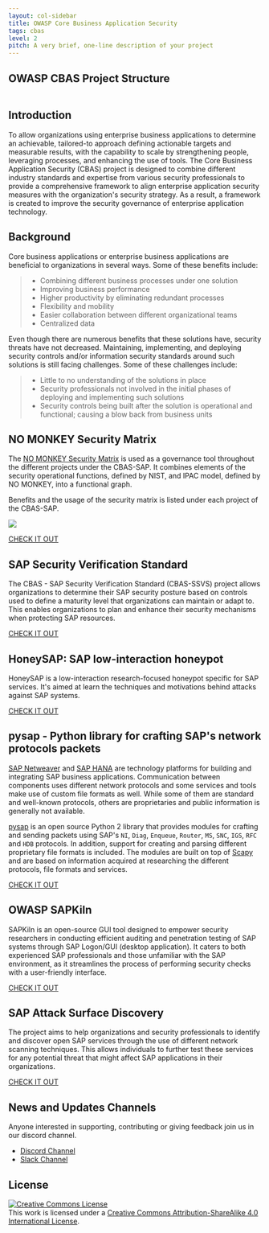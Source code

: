```yaml
---
layout: col-sidebar
title: OWASP Core Business Application Security
tags: cbas
level: 2
pitch: A very brief, one-line description of your project
---
```


## OWASP CBAS Project Structure
<div class="mxgraph" style="max-width:100%;border:1px solid transparent;" data-mxgraph="{&quot;highlight&quot;:&quot;#0000ff&quot;,&quot;nav&quot;:true,&quot;resize&quot;:true,&quot;xml&quot;:&quot;&lt;mxfile host=\&quot;app.diagrams.net\&quot; agent=\&quot;Mozilla/5.0 (X11; Linux x86_64; rv:134.0) Gecko/20100101 Firefox/134.0\&quot; version=\&quot;26.0.10\&quot;&gt;&lt;diagram name=\&quot;Page-1\&quot; id=\&quot;mU_fu9fwb0AzDSn9n8n2\&quot;&gt;&lt;mxGraphModel dx=\&quot;2058\&quot; dy=\&quot;1106\&quot; grid=\&quot;1\&quot; gridSize=\&quot;10\&quot; guides=\&quot;1\&quot; tooltips=\&quot;1\&quot; connect=\&quot;1\&quot; arrows=\&quot;1\&quot; fold=\&quot;1\&quot; page=\&quot;1\&quot; pageScale=\&quot;1\&quot; pageWidth=\&quot;850\&quot; pageHeight=\&quot;1100\&quot; math=\&quot;0\&quot; shadow=\&quot;0\&quot; adaptiveColors=\&quot;none\&quot;&gt;&lt;root&gt;&lt;mxCell id=\&quot;0\&quot;/&gt;&lt;mxCell id=\&quot;1\&quot; parent=\&quot;0\&quot;/&gt;&lt;mxCell id=\&quot;Y8tpjIWG1a65vZFoIx7Y-1\&quot; value=\&quot;\&quot; style=\&quot;rounded=1;whiteSpace=wrap;html=1;dashed=1;fillColor=light-dark(#FFFFFF,#FFFFFF);fillStyle=solid;gradientColor=none;\&quot; vertex=\&quot;1\&quot; parent=\&quot;1\&quot;&gt;&lt;mxGeometry x=\&quot;80\&quot; y=\&quot;240\&quot; width=\&quot;700\&quot; height=\&quot;700\&quot; as=\&quot;geometry\&quot;/&gt;&lt;/mxCell&gt;&lt;mxCell id=\&quot;Y8tpjIWG1a65vZFoIx7Y-3\&quot; value=\&quot;\&quot; style=\&quot;rounded=1;whiteSpace=wrap;html=1;fillColor=#DBF0DA;strokeWidth=0;opacity=50;\&quot; vertex=\&quot;1\&quot; parent=\&quot;1\&quot;&gt;&lt;mxGeometry x=\&quot;120\&quot; y=\&quot;760\&quot; width=\&quot;620\&quot; height=\&quot;140\&quot; as=\&quot;geometry\&quot;/&gt;&lt;/mxCell&gt;&lt;mxCell id=\&quot;Y8tpjIWG1a65vZFoIx7Y-9\&quot; value=\&quot;\&quot; style=\&quot;rounded=1;whiteSpace=wrap;html=1;fillColor=#B9D4FF;opacity=50;strokeWidth=0;\&quot; vertex=\&quot;1\&quot; parent=\&quot;1\&quot;&gt;&lt;mxGeometry x=\&quot;300\&quot; y=\&quot;310\&quot; width=\&quot;290\&quot; height=\&quot;430\&quot; as=\&quot;geometry\&quot;/&gt;&lt;/mxCell&gt;&lt;mxCell id=\&quot;Y8tpjIWG1a65vZFoIx7Y-4\&quot; value=\&quot;\&quot; style=\&quot;rounded=1;whiteSpace=wrap;html=1;strokeColor=none;fillColor=#FFCE9F;opacity=50;\&quot; vertex=\&quot;1\&quot; parent=\&quot;1\&quot;&gt;&lt;mxGeometry x=\&quot;120\&quot; y=\&quot;440\&quot; width=\&quot;200\&quot; height=\&quot;300\&quot; as=\&quot;geometry\&quot;/&gt;&lt;/mxCell&gt;&lt;mxCell id=\&quot;Y8tpjIWG1a65vZFoIx7Y-7\&quot; value=\&quot;\&quot; style=\&quot;rounded=1;whiteSpace=wrap;html=1;strokeColor=none;fillColor=#FFE6CC;opacity=50;\&quot; vertex=\&quot;1\&quot; parent=\&quot;1\&quot;&gt;&lt;mxGeometry x=\&quot;540\&quot; y=\&quot;440\&quot; width=\&quot;200\&quot; height=\&quot;300\&quot; as=\&quot;geometry\&quot;/&gt;&lt;/mxCell&gt;&lt;mxCell id=\&quot;Y8tpjIWG1a65vZFoIx7Y-8\&quot; value=\&quot;\&quot; style=\&quot;rounded=1;whiteSpace=wrap;html=1;strokeColor=none;fillColor=#EA6B66;opacity=50;\&quot; vertex=\&quot;1\&quot; parent=\&quot;1\&quot;&gt;&lt;mxGeometry x=\&quot;330\&quot; y=\&quot;440\&quot; width=\&quot;200\&quot; height=\&quot;300\&quot; as=\&quot;geometry\&quot;/&gt;&lt;/mxCell&gt;&lt;mxCell id=\&quot;Y8tpjIWG1a65vZFoIx7Y-2\&quot; value=\&quot;\&quot; style=\&quot;rounded=1;whiteSpace=wrap;html=1;dashed=1;fillColor=none;\&quot; vertex=\&quot;1\&quot; parent=\&quot;1\&quot;&gt;&lt;mxGeometry x=\&quot;100\&quot; y=\&quot;510\&quot; width=\&quot;660\&quot; height=\&quot;330\&quot; as=\&quot;geometry\&quot;/&gt;&lt;/mxCell&gt;&lt;mxCell id=\&quot;Y8tpjIWG1a65vZFoIx7Y-10\&quot; value=\&quot;&amp;lt;font style=&amp;quot;font-size: 20px;&amp;quot;&amp;gt;Deception&amp;lt;/font&amp;gt;\&quot; style=\&quot;text;html=1;align=center;verticalAlign=middle;whiteSpace=wrap;rounded=0;\&quot; vertex=\&quot;1\&quot; parent=\&quot;1\&quot;&gt;&lt;mxGeometry x=\&quot;165\&quot; y=\&quot;460\&quot; width=\&quot;110\&quot; height=\&quot;30\&quot; as=\&quot;geometry\&quot;/&gt;&lt;/mxCell&gt;&lt;mxCell id=\&quot;Y8tpjIWG1a65vZFoIx7Y-11\&quot; value=\&quot;&amp;lt;font style=&amp;quot;font-size: 20px;&amp;quot;&amp;gt;Adversary Simulation&amp;lt;/font&amp;gt;\&quot; style=\&quot;text;html=1;align=center;verticalAlign=middle;whiteSpace=wrap;rounded=0;\&quot; vertex=\&quot;1\&quot; parent=\&quot;1\&quot;&gt;&lt;mxGeometry x=\&quot;330\&quot; y=\&quot;460\&quot; width=\&quot;200\&quot; height=\&quot;30\&quot; as=\&quot;geometry\&quot;/&gt;&lt;/mxCell&gt;&lt;mxCell id=\&quot;Y8tpjIWG1a65vZFoIx7Y-12\&quot; value=\&quot;&amp;lt;font style=&amp;quot;font-size: 20px;&amp;quot;&amp;gt;Attack Surface Management&amp;lt;/font&amp;gt;\&quot; style=\&quot;text;html=1;align=center;verticalAlign=middle;whiteSpace=wrap;rounded=0;\&quot; vertex=\&quot;1\&quot; parent=\&quot;1\&quot;&gt;&lt;mxGeometry x=\&quot;560\&quot; y=\&quot;460\&quot; width=\&quot;160\&quot; height=\&quot;50\&quot; as=\&quot;geometry\&quot;/&gt;&lt;/mxCell&gt;&lt;mxCell id=\&quot;Y8tpjIWG1a65vZFoIx7Y-13\&quot; value=\&quot;&amp;lt;font style=&amp;quot;font-size: 20px;&amp;quot;&amp;gt;Security Assessment /&amp;lt;br&amp;gt;Penetration Testing&amp;lt;br&amp;gt;&amp;lt;/font&amp;gt;\&quot; style=\&quot;text;html=1;align=center;verticalAlign=middle;whiteSpace=wrap;rounded=0;\&quot; vertex=\&quot;1\&quot; parent=\&quot;1\&quot;&gt;&lt;mxGeometry x=\&quot;340\&quot; y=\&quot;330\&quot; width=\&quot;210\&quot; height=\&quot;40\&quot; as=\&quot;geometry\&quot;/&gt;&lt;/mxCell&gt;&lt;UserObject label=\&quot;&amp;lt;font style=&amp;quot;font-size: 20px;&amp;quot;&amp;gt;OWASP Core Business Application Security&amp;lt;br&amp;gt;&amp;lt;/font&amp;gt;\&quot; link=\&quot;https://owasp.org/www-project-core-business-application-security/\&quot; id=\&quot;Y8tpjIWG1a65vZFoIx7Y-14\&quot;&gt;&lt;mxCell style=\&quot;text;html=1;align=center;verticalAlign=middle;whiteSpace=wrap;rounded=0;\&quot; vertex=\&quot;1\&quot; parent=\&quot;1\&quot;&gt;&lt;mxGeometry x=\&quot;200\&quot; y=\&quot;250\&quot; width=\&quot;490\&quot; height=\&quot;30\&quot; as=\&quot;geometry\&quot;/&gt;&lt;/mxCell&gt;&lt;/UserObject&gt;&lt;UserObject label=\&quot;&amp;lt;font style=&amp;quot;font-size: 20px;&amp;quot;&amp;gt;SAP Security Verification Standard&amp;lt;br&amp;gt;&amp;lt;/font&amp;gt;\&quot; link=\&quot;https://github.com/SecuritySilverbacks/CBAS-SAP-SecurityVerificationStandard\&quot; id=\&quot;Y8tpjIWG1a65vZFoIx7Y-15\&quot;&gt;&lt;mxCell style=\&quot;rounded=1;whiteSpace=wrap;html=1;fillColor=#FFFFFF;\&quot; vertex=\&quot;1\&quot; parent=\&quot;1\&quot;&gt;&lt;mxGeometry x=\&quot;140\&quot; y=\&quot;770\&quot; width=\&quot;580\&quot; height=\&quot;60\&quot; as=\&quot;geometry\&quot;/&gt;&lt;/mxCell&gt;&lt;/UserObject&gt;&lt;mxCell id=\&quot;Y8tpjIWG1a65vZFoIx7Y-16\&quot; value=\&quot;&amp;lt;font style=&amp;quot;font-size: 20px;&amp;quot;&amp;gt;Security Posture Validation &amp;amp;amp; Baseline Controls&amp;lt;br&amp;gt;&amp;lt;/font&amp;gt;\&quot; style=\&quot;text;html=1;align=center;verticalAlign=middle;whiteSpace=wrap;rounded=0;\&quot; vertex=\&quot;1\&quot; parent=\&quot;1\&quot;&gt;&lt;mxGeometry x=\&quot;140\&quot; y=\&quot;850\&quot; width=\&quot;580\&quot; height=\&quot;30\&quot; as=\&quot;geometry\&quot;/&gt;&lt;/mxCell&gt;&lt;UserObject label=\&quot;&amp;lt;font style=&amp;quot;font-size: 20px;&amp;quot;&amp;gt;HoneySAP&amp;lt;br&amp;gt;&amp;lt;/font&amp;gt;\&quot; link=\&quot;https://github.com/OWASP/HoneySAP\&quot; id=\&quot;Y8tpjIWG1a65vZFoIx7Y-20\&quot;&gt;&lt;mxCell style=\&quot;rounded=1;whiteSpace=wrap;html=1;fillColor=#FFFFFF;\&quot; vertex=\&quot;1\&quot; parent=\&quot;1\&quot;&gt;&lt;mxGeometry x=\&quot;170\&quot; y=\&quot;520\&quot; width=\&quot;200\&quot; height=\&quot;60\&quot; as=\&quot;geometry\&quot;/&gt;&lt;/mxCell&gt;&lt;/UserObject&gt;&lt;UserObject label=\&quot;&amp;lt;font style=&amp;quot;font-size: 20px;&amp;quot;&amp;gt;SAPKiln&amp;lt;/font&amp;gt;\&quot; link=\&quot;https://github.com/OWASP/SAPKiln\&quot; id=\&quot;Y8tpjIWG1a65vZFoIx7Y-21\&quot;&gt;&lt;mxCell style=\&quot;rounded=1;whiteSpace=wrap;html=1;fillColor=#FFFFFF;\&quot; vertex=\&quot;1\&quot; parent=\&quot;1\&quot;&gt;&lt;mxGeometry x=\&quot;440\&quot; y=\&quot;520\&quot; width=\&quot;180\&quot; height=\&quot;60\&quot; as=\&quot;geometry\&quot;/&gt;&lt;/mxCell&gt;&lt;/UserObject&gt;&lt;UserObject label=\&quot;&amp;lt;font style=&amp;quot;font-size: 20px;&amp;quot;&amp;gt;pysap&amp;lt;/font&amp;gt;\&quot; link=\&quot;https://github.com/OWASP/pysap\&quot; id=\&quot;Y8tpjIWG1a65vZFoIx7Y-22\&quot;&gt;&lt;mxCell style=\&quot;rounded=1;whiteSpace=wrap;html=1;fillColor=#FFFFFF;\&quot; vertex=\&quot;1\&quot; parent=\&quot;1\&quot;&gt;&lt;mxGeometry x=\&quot;250\&quot; y=\&quot;660\&quot; width=\&quot;180\&quot; height=\&quot;60\&quot; as=\&quot;geometry\&quot;/&gt;&lt;/mxCell&gt;&lt;/UserObject&gt;&lt;UserObject label=\&quot;&amp;lt;font style=&amp;quot;font-size: 20px;&amp;quot;&amp;gt;SAP Attack Surface Discovery&amp;lt;br&amp;gt;&amp;lt;/font&amp;gt;\&quot; link=\&quot;https://github.com/NO-MONKEY/SAP-AttackSurfaceDiscovery\&quot; id=\&quot;Y8tpjIWG1a65vZFoIx7Y-23\&quot;&gt;&lt;mxCell style=\&quot;rounded=1;whiteSpace=wrap;html=1;fillColor=#FFFFFF;\&quot; vertex=\&quot;1\&quot; parent=\&quot;1\&quot;&gt;&lt;mxGeometry x=\&quot;550\&quot; y=\&quot;660\&quot; width=\&quot;180\&quot; height=\&quot;60\&quot; as=\&quot;geometry\&quot;/&gt;&lt;/mxCell&gt;&lt;/UserObject&gt;&lt;UserObject label=\&quot;&amp;lt;font style=&amp;quot;font-size: 20px;&amp;quot;&amp;gt;sncscan&amp;lt;/font&amp;gt;\&quot; link=\&quot;https://github.com/SecuritySilverbacks/sncscan\&quot; id=\&quot;Y8tpjIWG1a65vZFoIx7Y-24\&quot;&gt;&lt;mxCell style=\&quot;rounded=1;whiteSpace=wrap;html=1;fillColor=#FFFFFF;\&quot; vertex=\&quot;1\&quot; parent=\&quot;1\&quot;&gt;&lt;mxGeometry x=\&quot;440\&quot; y=\&quot;590\&quot; width=\&quot;180\&quot; height=\&quot;60\&quot; as=\&quot;geometry\&quot;/&gt;&lt;/mxCell&gt;&lt;/UserObject&gt;&lt;/root&gt;&lt;/mxGraphModel&gt;&lt;/diagram&gt;&lt;/mxfile&gt;&quot;,&quot;toolbar&quot;:&quot;pages zoom layers lightbox&quot;,&quot;page&quot;:0}"></div>
<script type="text/javascript" src="https://app.diagrams.net/js/viewer-static.min.js"></script>


## Introduction
To allow organizations using enterprise business applications to determine an achievable, tailored-to approach defining actionable targets and measurable results, with the capability to scale by strengthening people, leveraging processes, and enhancing the use of tools. The Core Business Application Security (CBAS) project is designed to combine different industry standards and expertise from various security professionals to provide a comprehensive framework to align enterprise application security measures with the organization's security strategy. As a result, a framework is created to improve the security governance of enterprise application technology.


## Background
Core business applications or enterprise business applications are beneficial to organizations in several ways. Some of these benefits include:

> - Combining different business processes under one solution
> - Improving business performance
> - Higher productivity by eliminating redundant processes
> - Flexibility and mobility
> - Easier collaboration between different organizational teams
> - Centralized data

Even though there are numerous benefits that these solutions have, security threats have not decreased. Maintaining, implementing, and deploying security controls and/or information security standards around such solutions is still facing challenges. Some of these challenges include:

> - Little to no understanding of the solutions in place
> - Security professionals not involved in the initial phases of deploying and implementing such solutions
> - Security controls being built after the solution is operational and functional; causing a blow back from business units

## NO MONKEY Security Matrix

The [NO MONKEY Security Matrix](https://www.no-monkey.com/sap-security-matrix/) is used as a governance tool throughout the different projects under the CBAS-SAP. It combines elements of the security operational functions, defined by NIST, and IPAC model, defined by NO MONKEY, into a functional graph.

Benefits and the usage of the security matrix is listed under each project of the CBAS-SAP.

![](assets/images/NM-Security-Matrix-new.png)

[CHECK IT OUT](https://github.com/NO-MONKEY/CBAS-SAP/blob/master/No_MONKEY_Security_Matrix.md)   

## SAP Security Verification Standard

The CBAS - SAP Security Verification Standard (CBAS-SSVS) project allows organizations to determine their SAP security posture based on controls used to define a maturity level that organizations can maintain or adapt to. This enables organizations to plan and enhance their security mechanisms when protecting SAP resources.

[CHECK IT OUT](https://github.com/NO-MONKEY/CBAS-SAP-SecurityMaturityModel)

## HoneySAP: SAP low-interaction honeypot

HoneySAP is a low-interaction research-focused honeypot specific for SAP services. It's aimed at learn the techniques and motivations behind attacks against SAP systems.

[CHECK IT OUT](https://github.com/OWASP/HoneySAP)

## pysap - Python library for crafting SAP's network protocols packets

[SAP Netweaver](https://www.sap.com/platform/netweaver/index.epx) and
[SAP HANA](https://www.sap.com/products/hana.html) are technology platforms for
building and integrating SAP business applications. Communication between components uses different network protocols and some services and tools make use of custom file formats as well. While some of them are standard and well-known protocols, others are proprietaries and public information is generally not available.

[pysap](https://github.com/OWASP/pysap) is an open source Python 2 library that provides modules for crafting and sending packets using SAP's `NI`, `Diag`, `Enqueue`, `Router`, `MS`, `SNC`, `IGS`, `RFC` and `HDB` protocols. In addition, support for creating and parsing different proprietary file formats is included. The modules are built on top of [Scapy](https://scapy.net/) and are based on information acquired at researching the different protocols, file formats and services.

[CHECK IT OUT](https://github.com/OWASP/pysap)

## OWASP SAPKiln

SAPKiln is an open-source GUI tool designed to empower security researchers in conducting efficient auditing and penetration testing of SAP systems through SAP Logon/GUI (desktop application). It caters to both experienced SAP professionals and those unfamiliar with the SAP environment, as it streamlines the process of performing security checks with a user-friendly interface.

[CHECK IT OUT](https://github.com/OWASP/SAPKiln)

## SAP Attack Surface Discovery

The project aims to help organizations and security professionals to identify and discover open SAP services through the use of different network scanning techniques. This allows individuals to further test these services for any potential threat that might affect SAP applications in their organizations.

[CHECK IT OUT](https://github.com/NO-MONKEY/SAP-AttackSurfaceDiscovery)


## News and Updates Channels

Anyone interested in supporting, contributing or giving feedback join us in our discord channel.

* [Discord Channel](https://discord.gg/X8ZVSfH)
* [Slack Channel](https://join.slack.com/share/enQtNTMzNDIwOTAzOTE3NS04NWIwYTQxODIzNmNiMGE1MzU2YWE2MDkyMzNmZDlmOGQ0YWVlNGNhODg4NmIxZDQ5YTMwNjU3ZTY3MDUyYjgz)

## License
<a rel="license" href="http://creativecommons.org/licenses/by-sa/4.0/"><img alt="Creative Commons License" style="border-width:0" src="https://i.creativecommons.org/l/by-sa/4.0/88x31.png" /></a>
<br />This work is licensed under a <a rel="license" href="http://creativecommons.org/licenses/by-sa/4.0/">Creative Commons Attribution-ShareAlike 4.0 International License</a>.
